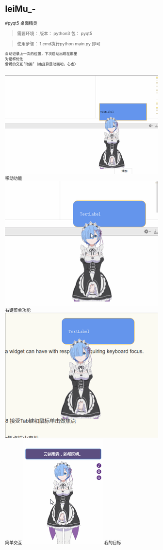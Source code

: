 # leiMu_-
#pyqt5 桌面精灵
>需要环境：
>版本：
python3
>包：
pyqt5

>使用步骤：
1.cmd执行python main.py 即可
```
自动记录上一次的位置，下次启动出现在那里
对话框优化
雷姆的交互‘动画’（姑且算是动画吧，心虚）


```
![移动功能](https://github.com/frankcreating/leiMu_-/blob/master/gif/move.gif)
移动功能
![右键菜单功能](https://github.com/frankcreating/leiMu_-/blob/master/gif/btn.gif)
右键菜单功能
![简单交互](https://github.com/frankcreating/leiMu_-/blob/master/gif/focus.gif)
简单交互
![我的目标](https://github.com/frankcreating/leiMu_-/blob/master/gif/test.gif)
我的目标
